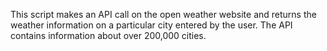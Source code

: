 This script makes an API call on the open weather website and returns the weather information on a 
particular city entered by the user. The API contains information about over 200,000 cities.
